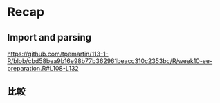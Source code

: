 # Recap

## Import and parsing

<https://github.com/tpemartin/113-1-R/blob/cbd58bea9b16e98b77b362961beacc310c2353bc/R/week10-ee-preparation.R#L108-L132>

## 比較


